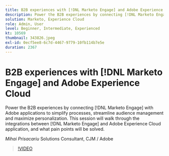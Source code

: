 ```yaml
---
title: B2B experiences with [!DNL Marketo Engage] and Adobe Experience Cloud
description: Power the B2B experiences by connecting [!DNL Marketo Engage] with Adobe applications to simplify processes, streamline audience management and maximize personalization.
solution: Marketo, Experience Cloud
role: Admin, User
level: Beginner, Intermediate, Experienced
kt: 10569
thumbnail: 343826.jpeg
exl-id: 0ecf5ee8-6c7d-4467-9779-10fb114b7e5e
duration: 2367
---
```

# B2B experiences with [!DNL Marketo Engage] and Adobe Experience Cloud

Power the B2B experiences by connecting [!DNL Marketo Engage] with Adobe applications to simplify processes, streamline audience management and maximize personalization. This session will walk through the integrations between [!DNL Marketo Engage] and Adobe Experience Cloud application, and what pain points will be solved.

*Mihai Prisacariu* Solutions Consultant, CJM / Adobe

>[!VIDEO](https://video.tv.adobe.com/v/343826/?quality=12&learn=on)

